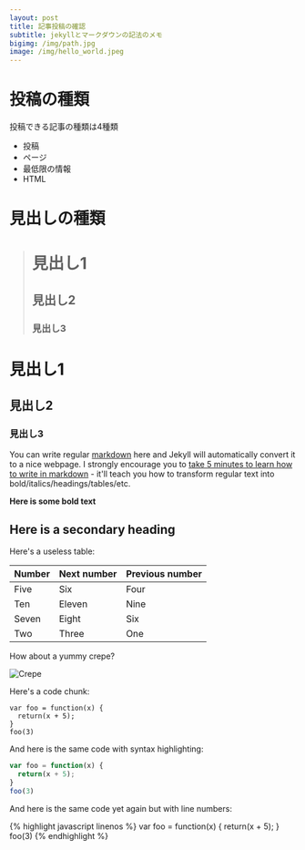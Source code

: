 ```yaml
---
layout: post
title: 記事投稿の確認
subtitle: jekyllとマークダウンの記法のメモ
bigimg: /img/path.jpg
image: /img/hello_world.jpeg
---
```


# 投稿の種類

投稿できる記事の種類は4種類

* 投稿
* ページ
* 最低限の情報
* HTML

# 見出しの種類

> # 見出し1
> ## 見出し2
> ### 見出し3

# 見出し1
## 見出し2
### 見出し3

You can write regular [markdown](http://markdowntutorial.com/) here and Jekyll will automatically convert it to a nice webpage.  I strongly encourage you to [take 5 minutes to learn how to write in markdown](http://markdowntutorial.com/) - it'll teach you how to transform regular text into bold/italics/headings/tables/etc.

**Here is some bold text**

## Here is a secondary heading

Here's a useless table:
 
| Number | Next number | Previous number |
| :------ |:--- | :--- |
| Five | Six | Four |
| Ten | Eleven | Nine |
| Seven | Eight | Six |
| Two | Three | One |
 

How about a yummy crepe?

![Crepe](http://s3-media3.fl.yelpcdn.com/bphoto/cQ1Yoa75m2yUFFbY2xwuqw/348s.jpg)

Here's a code chunk:

~~~
var foo = function(x) {
  return(x + 5);
}
foo(3)
~~~

And here is the same code with syntax highlighting:

```javascript
var foo = function(x) {
  return(x + 5);
}
foo(3)
```

And here is the same code yet again but with line numbers:

{% highlight javascript linenos %}
var foo = function(x) {
  return(x + 5);
}
foo(3)
{% endhighlight %}
